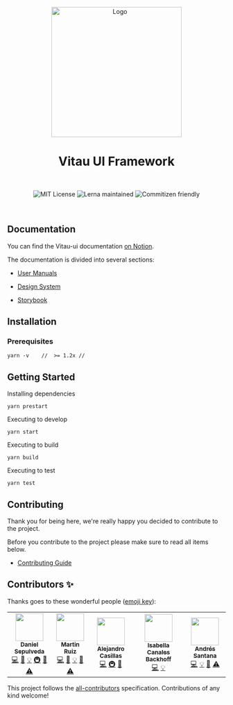 <!-- PROJECT LOGO -->
<p align="center">
  <a href="#">
    <img src="https://bookface-images.s3.amazonaws.com/logos/f52ccddeb84f3d1db28822ea00a414073e9c05f5.png" alt="Logo" width="300">
  </a>
</p>

<!-- DESCRIPTION -->
<h1 align="center">Vitau UI Framework</h1>
<br>

<p align="center">
  <img alt="MIT License" src="https://img.shields.io/github/license/VitauMX/vita-ui"/>
  <img alt="Lerna maintained" src="https://img.shields.io/badge/maintained%20with-lerna-cc00ff.svg"/>
  <img alt="Commitizen friendly" src="https://img.shields.io/badge/commitizen-friendly-brightgreen.svg"/>
</p>
<br />


## Documentation

You can find the Vitau-ui documentation [on Notion]().

The documentation is divided into several sections:

* [User Manuals]()
* [Design System](https://www.sketch.com/team/4gvd/p/9PeY0)

* [Storybook](https://ui.vitau.mx/?path=/story/components-layout-flex--simple-flex)


## Installation
### Prerequisites


```
yarn -v    //  >= 1.2x //
```
## Getting Started

Installing dependencies
```
yarn prestart
```
Executing to develop
```
yarn start
```
Executing to build
```
yarn build
```
Executing to test
```
yarn test
```

## Contributing

Thank you for being here, we're really happy you decided to contribute to the project.

Before you contribute to the project please make sure to read all items below.

* [Contributing Guide](/CONTRIBUTING.md)


## Contributors ✨

Thanks goes to these wonderful people ([emoji key](https://allcontributors.org/docs/en/emoji-key)):

<!-- ALL-CONTRIBUTORS-LIST:START - Do not remove or modify this section -->
<!-- prettier-ignore-start -->
<!-- markdownlint-disable -->
<table>
  <tr>
    <td align="center"><a href="https://github.com/DanielSepulveda"><img src="https://avatars.githubusercontent.com/u/25437031?v=4?s=64" width="64px;" alt=""/><br /><sub><b>Daniel Sepulveda</b></sub></a><br /><a href="https://github.com/VitauMX/vita-ui/commits?author=DanielSepulveda" title="Code">💻</a> <a href="https://github.com/VitauMX/vita-ui/commits?author=DanielSepulveda" title="Documentation">📖</a> <a href="#example-DanielSepulveda" title="Examples">💡</a> <a href="#infra-DanielSepulveda" title="Infrastructure (Hosting, Build-Tools, etc)">🚇</a> <a href="https://github.com/VitauMX/vita-ui/pulls?q=is%3Apr+reviewed-by%3ADanielSepulveda" title="Reviewed Pull Requests">👀</a> <a href="https://github.com/VitauMX/vita-ui/commits?author=DanielSepulveda" title="Tests">⚠️</a></td>
    <td align="center"><a href="https://github.com/martinrrm"><img src="https://avatars.githubusercontent.com/u/43253759?v=4?s=64" width="64px;" alt=""/><br /><sub><b>Martin Ruiz</b></sub></a><br /><a href="https://github.com/VitauMX/vita-ui/commits?author=martinrrm" title="Code">💻</a> <a href="https://github.com/VitauMX/vita-ui/commits?author=martinrrm" title="Documentation">📖</a> <a href="#example-martinrrm" title="Examples">💡</a> <a href="https://github.com/VitauMX/vita-ui/pulls?q=is%3Apr+reviewed-by%3Amartinrrm" title="Reviewed Pull Requests">👀</a> <a href="https://github.com/VitauMX/vita-ui/commits?author=martinrrm" title="Tests">⚠️</a></td>
    <td align="center"><a href="http://alejandrocasillas.me/"><img src="https://avatars.githubusercontent.com/u/8137908?v=4?s=64" width="64px;" alt=""/><br /><sub><b>Alejandro Casillas</b></sub></a><br /><a href="https://github.com/VitauMX/vita-ui/commits?author=dealparadize" title="Code">💻</a> <a href="#infra-dealparadize" title="Infrastructure (Hosting, Build-Tools, etc)">🚇</a> <a href="https://github.com/VitauMX/vita-ui/pulls?q=is%3Apr+reviewed-by%3Adealparadize" title="Reviewed Pull Requests">👀</a></td>
    <td align="center"><a href="https://github.com/Isabellacnb"><img src="https://avatars.githubusercontent.com/u/31547303?v=4?s=64" width="64px;" alt=""/><br /><sub><b>Isabella Canales Backhoff</b></sub></a><br /><a href="https://github.com/VitauMX/vita-ui/commits?author=Isabellacnb" title="Code">💻</a> <a href="#example-Isabellacnb" title="Examples">💡</a></td>
    <td align="center"><a href="https://rulocode.com/"><img src="https://avatars.githubusercontent.com/u/48034545?v=4?s=64" width="64px;" alt=""/><br /><sub><b>Andrés Santana</b></sub></a><br /><a href="https://github.com/VitauMX/vita-ui/commits?author=ruloCode" title="Code">💻</a> <a href="#example-ruloCode" title="Examples">💡</a> <a href="https://github.com/VitauMX/vita-ui/commits?author=ruloCode" title="Documentation">📖</a> <a href="https://github.com/VitauMX/vita-ui/commits?author=ruloCode" title="Tests">⚠️</a></td>
  </tr>
</table>

<!-- markdownlint-restore -->
<!-- prettier-ignore-end -->

<!-- ALL-CONTRIBUTORS-LIST:END -->

This project follows the [all-contributors](https://github.com/all-contributors/all-contributors) specification. Contributions of any kind welcome!
